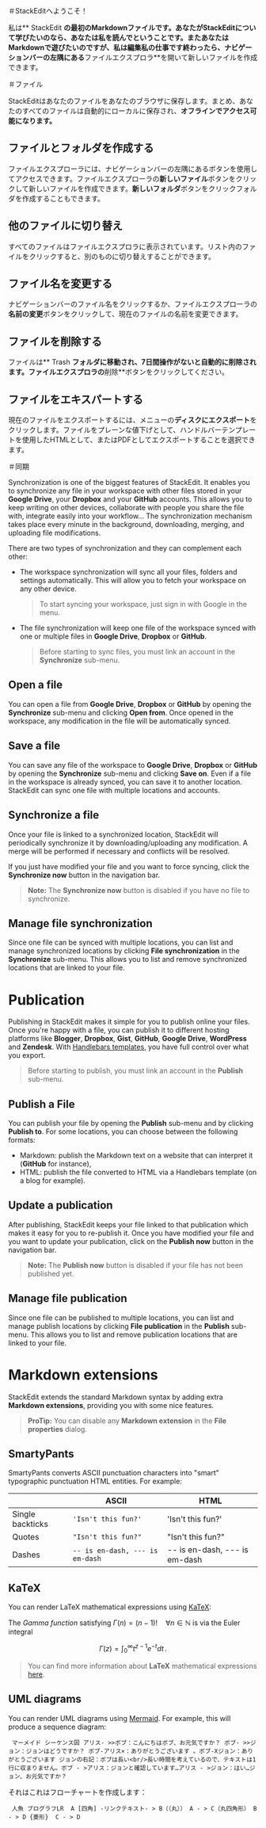 ＃StackEditへようこそ！

私は** StackEdit **の最初のMarkdownファイルです。あなたがStackEditについて学びたいのなら、あなたは私を読んでということです。またあなたはMarkdownで遊びたいのですが、私は編集私の仕事です終わったら、ナビゲーションバーの左隅にある**ファイルエクスプロラ**を開いて新しいファイルを作成できます。


＃ファイル

StackEditはあなたのファイルをあなたのブラウザに保存します。まとめ、あなたのすべてのファイルは自動的にローカルに保存され、**オフラインでアクセス可能になります。**

## ファイルとフォルダを作成する

ファイルエクスプローラには、ナビゲーションバーの左隅にあるボタンを使用してアクセスできます。ファイルエクスプローラの**新しいファイル**ボタンをクリックして新しいファイルを作成できます。**新しいフォルダ**ボタンをクリックフォルダを作成することもできます。

## 他のファイルに切り替え

すべてのファイルはファイルエクスプロラに表示されています。リスト内のファイルをクリックすると、別のものに切り替えすることができます。

## ファイル名を変更する

ナビゲーションバーのファイル名をクリックするか、ファイルエクスプローラの**名前の変更**ボタンをクリックして、現在のファイルの名前を変更できます。

## ファイルを削除する

ファイルは** Trash **フォルダに移動さ​​れ、7日間操作がないと自動的に削除されます。ファイルエクスプロラの**削除**ボタンをクリックしてください。

## ファイルをエキスパートする

現在のファイルをエクスポートするには、メニューの**ディスクにエクスポート**をクリックします。ファイルをプレーンな値下げとして、ハンドルバーテンプレートを使用したHTMLとして、またはPDFとしてエクスポートすることを選択できます。


＃同期

Synchronization is one of the biggest features of StackEdit. It enables you to synchronize any file in your workspace with other files stored in your **Google Drive**, your **Dropbox** and your **GitHub** accounts. This allows you to keep writing on other devices, collaborate with people you share the file with, integrate easily into your workflow... The synchronization mechanism takes place every minute in the background, downloading, merging, and uploading file modifications.

There are two types of synchronization and they can complement each other:

- The workspace synchronization will sync all your files, folders and settings automatically. This will allow you to fetch your workspace on any other device.
	> To start syncing your workspace, just sign in with Google in the menu.

- The file synchronization will keep one file of the workspace synced with one or multiple files in **Google Drive**, **Dropbox** or **GitHub**.
	> Before starting to sync files, you must link an account in the **Synchronize** sub-menu.

## Open a file

You can open a file from **Google Drive**, **Dropbox** or **GitHub** by opening the **Synchronize** sub-menu and clicking **Open from**. Once opened in the workspace, any modification in the file will be automatically synced.

## Save a file

You can save any file of the workspace to **Google Drive**, **Dropbox** or **GitHub** by opening the **Synchronize** sub-menu and clicking **Save on**. Even if a file in the workspace is already synced, you can save it to another location. StackEdit can sync one file with multiple locations and accounts.

## Synchronize a file

Once your file is linked to a synchronized location, StackEdit will periodically synchronize it by downloading/uploading any modification. A merge will be performed if necessary and conflicts will be resolved.

If you just have modified your file and you want to force syncing, click the **Synchronize now** button in the navigation bar.

> **Note:** The **Synchronize now** button is disabled if you have no file to synchronize.

## Manage file synchronization

Since one file can be synced with multiple locations, you can list and manage synchronized locations by clicking **File synchronization** in the **Synchronize** sub-menu. This allows you to list and remove synchronized locations that are linked to your file.


# Publication

Publishing in StackEdit makes it simple for you to publish online your files. Once you're happy with a file, you can publish it to different hosting platforms like **Blogger**, **Dropbox**, **Gist**, **GitHub**, **Google Drive**, **WordPress** and **Zendesk**. With [Handlebars templates](http://handlebarsjs.com/), you have full control over what you export.

> Before starting to publish, you must link an account in the **Publish** sub-menu.

## Publish a File

You can publish your file by opening the **Publish** sub-menu and by clicking **Publish to**. For some locations, you can choose between the following formats:

- Markdown: publish the Markdown text on a website that can interpret it (**GitHub** for instance),
- HTML: publish the file converted to HTML via a Handlebars template (on a blog for example).

## Update a publication

After publishing, StackEdit keeps your file linked to that publication which makes it easy for you to re-publish it. Once you have modified your file and you want to update your publication, click on the **Publish now** button in the navigation bar.

> **Note:** The **Publish now** button is disabled if your file has not been published yet.

## Manage file publication

Since one file can be published to multiple locations, you can list and manage publish locations by clicking **File publication** in the **Publish** sub-menu. This allows you to list and remove publication locations that are linked to your file.


# Markdown extensions

StackEdit extends the standard Markdown syntax by adding extra **Markdown extensions**, providing you with some nice features.

> **ProTip:** You can disable any **Markdown extension** in the **File properties** dialog.


## SmartyPants

SmartyPants converts ASCII punctuation characters into "smart" typographic punctuation HTML entities. For example:

|                |ASCII                          |HTML                         |
|----------------|-------------------------------|-----------------------------|
|Single backticks|`'Isn't this fun?'`            |'Isn't this fun?'            |
|Quotes          |`"Isn't this fun?"`            |"Isn't this fun?"            |
|Dashes          |`-- is en-dash, --- is em-dash`|-- is en-dash, --- is em-dash|


## KaTeX

You can render LaTeX mathematical expressions using [KaTeX](https://khan.github.io/KaTeX/):

The *Gamma function* satisfying $\Gamma(n) = (n-1)!\quad\forall n\in\mathbb N$ is via the Euler integral

$$
\Gamma(z) = \int_0^\infty t^{z-1}e^{-t}dt\,.
$$

> You can find more information about **LaTeX** mathematical expressions [here](http://meta.math.stackexchange.com/questions/5020/mathjax-basic-tutorial-and-quick-reference).


## UML diagrams

You can render UML diagrams using [Mermaid](https://mermaidjs.github.io/). For example, this will produce a sequence diagram:

` `  `マーメイド
シーケンス図
アリス- >>ボブ：こんにちはボブ、お元気ですか？
ボブ- >>ジョン：ジョンはどうですか？
ボブ-アリス×：ありがとうございます
。ボブ-Xジョン：ありがとうございます
ジョンの右記：ボブは長い<br/>長い時間を考えているので、テキストは1行に収まりません。ボブ - >アリス：ジョンと確認しています…アリス - >ジョン：はい…ジョン、お元気ですか？` ` `





それはこれはフローチャートを作成します：

` `  `人魚
ブログラフLR 
A [四角] -リンクテキスト- > B（（丸））
A - > C（丸四角形）
B - > D {菱形} 
C - > D `  ` `

<!--stackedit_data:
eyJoaXN0b3J5IjpbLTU1MDgwOThdfQ==
-->
